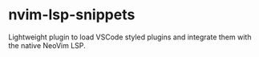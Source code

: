 # nvim-lsp-snippets

Lightweight plugin to load VSCode styled plugins and integrate them with the native NeoVim LSP.
